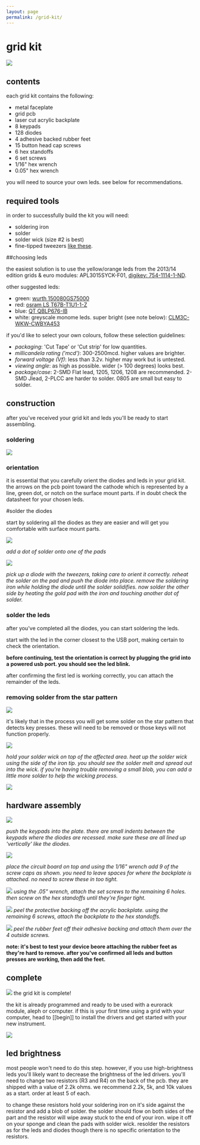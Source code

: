 ```yaml
---
layout: page
permalink: /grid-kit/
---
```

# grid kit

![](/docs/kits/images/gridkit-grid-kit01.jpg)

## contents

each grid kit contains the following:

- metal faceplate
- grid pcb
- laser cut acrylic backplate
- 8 keypads
- 128 diodes
- 4 adhesive backed rubber feet
- 15 button head cap screws
- 6 hex standoffs
- 6 set screws
- 1/16" hex wrench
- 0.05" hex wrench

you will need to source your own leds. see below for recommendations.

## required tools

in order to successfully build the kit you will need:

- soldering iron
- solder
- solder wick (size #2 is best)
- fine-tipped tweezers [like these](http://www.digikey.com/product-detail/en/EROP3CSA/EROP3CSA-ND/114192).

##choosing leds

the easiest solution is to use the yellow/orange leds from the 2013/14 edition grids & euro modules: APL3015SYCK-F01, [digikey: 754-1114-1-ND](http://www.digikey.com/product-detail/en/APL3015SYCK-F01/754-1114-1-ND/1747831).

other suggested leds:
- green: [wurth 150080GS75000](http://www.digikey.com/product-detail/en/150080GS75000/732-4983-1-ND/4489913)
- red: [osram LS T67B-T1U1-1-Z](http://www.digikey.com/product-detail/en/LS%20T67B-T1U1-1-Z/475-2684-1-ND/1938851)
- blue: [QT QBLP676-IB](http://www.digikey.com/product-detail/en/QBLP676-IB/1516-1119-1-ND/4814846)
- white: greyscale monome leds. super bright (see note below): [CLM3C-WKW-CWBYA453](http://www.digikey.com/product-detail/en/CLM3C-WKW-CWBYA453/CLM3C-WKW-CWBYA453CT-ND/1987483)

if you'd like to select your own colours, follow these selection guidelines:

- *packaging*: 'Cut Tape' or 'Cut strip' for low quantities.
- *millicandela rating ('mcd')*: 300-2500mcd. higher values are brighter.
- *forward voltage (Vf)*: less than 3.2v. higher may work but is untested.
- *viewing angle*: as high as possible. wider (> 100 degrees) looks best.
- *package/case*: 2-SMD Flat lead, 1205, 1206, 1208 are recommended. 2-SMD Jlead, 2-PLCC are harder to solder. 0805 are small but easy to solder.

## construction

after you've received your grid kit and leds you'll be ready to start assembling.

### soldering

![](/docs/kits/images/gridkit-grid-kit02.jpg)

### orientation

it is essential that you carefully orient the diodes and leds in your grid kit. the arrows on the pcb point toward the cathode which is represented by a line, green dot, or notch on the surface mount parts. if in doubt check the datasheet for your chosen leds.

#solder the diodes

start by soldering all the diodes as they are easier and will get you comfortable with surface mount parts.

![](/docs/kits/images/gridkit-grid-kit03.jpg)

*add a dot of solder onto one of the pads*

![](/docs/kits/images/gridkit-grid-kit04.jpg)

*pick up a diode with the tweezers, taking care to orient it correctly. reheat the solder on the pad and push the diode into place. remove the soldering iron while holding the diode until the solder solidifies. now solder the other side by heating the gold pad with the iron and touching another dot of solder.*

### solder the leds

after you've completed all the diodes, you can start soldering the leds.

start with the led in the corner closest to the USB port, making certain to check the orientation.

**before continuing, test the orientation is correct by plugging the grid into a powered usb port. you should see the led blink.**

after confirming the first led is working correctly, you can attach the remainder of the leds.

### removing solder from the star pattern

![](/docs/kits/images/gridkit-grid-kit05.jpg)

it's likely that in the process you will get some solder on the star pattern that detects key presses. these will need to be removed or those keys will not function properly.

![](/docs/kits/images/gridkit-grid-kit06.jpg)

*hold your solder wick on top of the affected area. heat up the solder wick using the side of the iron tip. you should see the solder melt and spread out into the wick. if you're having trouble removing a small blob, you can add a little more solder to help the wicking process.*

![](/docs/kits/images/gridkit-grid-kit07.jpg)

## hardware assembly

![](/docs/kits/images/gridkit-grid-kit08.jpg)

*push the keypads into the plate. there are small indents between the keypads where the diodes are recessed. make sure these are all lined up 'vertically' like the diodes.*

![](/docs/kits/images/gridkit-grid-kit09.jpg)

*place the circuit board on top and using the 1/16" wrench add 9 of the screw caps as shown. you need to leave spaces for where the backplate is attached. no need to screw these in too tight.*

![](/docs/kits/images/gridkit-grid-kit10.jpg)
*using the .05" wrench, attach the set screws to the remaining 6 holes. then screw on the hex standoffs until they're finger tight.*

![](/docs/kits/images/gridkit-grid-kit11.jpg)
*peel the protective backing off the acrylic backplate. using the remaining 6 screws, attach the backplate to the hex standoffs.*

![](/docs/kits/images/gridkit-grid-kit12.jpg)
*peel the rubber feet off their adhesive backing and attach them over the 4 outside screws.*

**note: it's best to test your device beore attaching the rubber feet as they're hard to remove. after you've confirmed all leds and button presses are working, then add the feet.**

## complete

![](/docs/kits/images/gridkit-grid-kit13.jpg)
the grid kit is complete!

the kit is already programmed and ready to be used with a eurorack module, aleph or computer. if this is your first time using a grid with your computer, head to [[begin]] to install the drivers and get started with your new instrument.

![](/docs/kits/images/gridkit-grid-kit14.jpg)

## led brightness

most people won't need to do this step. however, if you use high-brightness leds you'll likely want to decrease the brightness of the led drivers. you'll need to change two resistors (R3 and R4) on the back of the pcb. they are shipped with a value of 2.2k ohms. we recommend 2.2k, 5k, and 10k values as a start. order at least 5 of each.

to change these resistors hold your soldering iron on it's side against the resistor and add a blob of solder. the solder should flow on both sides of the part and the resistor will wipe away stuck to the end of your iron. wipe it off on your sponge and clean the pads with solder wick. resolder the resistors as for the leds and diodes though there is no specific orientation to the resistors.
